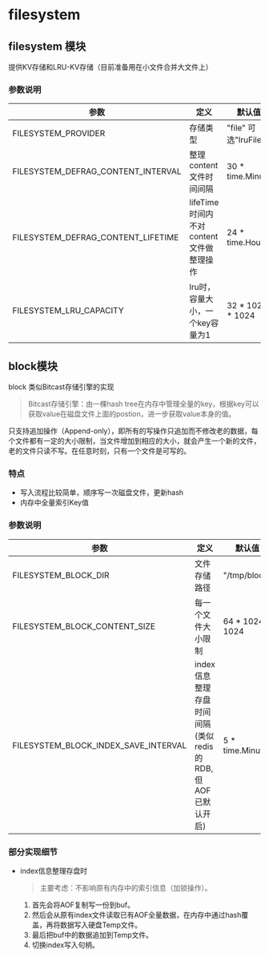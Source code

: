 filesystem 
===

## filesystem 模块

提供KV存储和LRU-KV存储（目前准备用在小文件合并大文件上）

### 参数说明

| 参数 | 定义 | 默认值 |
| --- | --- | --- |
| FILESYSTEM_PROVIDER | 存储类型 | "file" 可选"lruFile" |
| FILESYSTEM_DEFRAG_CONTENT_INTERVAL | 整理content文件时间间隔 | 30 * time.Minute |
| FILESYSTEM_DEFRAG_CONTENT_LIFETIME | lifeTime时间内不对content文件做整理操作 | 24 * time.Hour |
| FILESYSTEM_LRU_CAPACITY | lru时，容量大小，一个key容量为1 | 32 * 1024 * 1024 |


## block模块

block 类似Bitcast存储引擎的实现

> Bitcast存储引擎：由一棵hash tree在内存中管理全量的key，根据key可以获取value在磁盘文件上面的postion，进一步获取value本身的值。

只支持追加操作（Append-only），即所有的写操作只追加而不修改老的数据，每个文件都有一定的大小限制，当文件增加到相应的大小，就会产生一个新的文件，老的文件只读不写。在任意时刻，只有一个文件是可写的。

### 特点

- 写入流程比较简单，顺序写一次磁盘文件，更新hash
- 内存中全量索引Key值

### 参数说明

| 参数 | 定义 | 默认值 |
| --- | --- | --- |
| FILESYSTEM_BLOCK_DIR | 文件存储路径 | "/tmp/block" |
| FILESYSTEM_BLOCK_CONTENT_SIZE | 每一个文件大小限制 | 64 * 1024 * 1024 |
| FILESYSTEM_BLOCK_INDEX_SAVE_INTERVAL | index信息整理存盘时间间隔(类似redis的RDB, 但AOF已默认开启) | 5 * time.Minute |

### 部分实现细节

- index信息整理存盘时
    > 主要考虑：不影响原有内存中的索引信息（加锁操作）。
    1. 首先会将AOF复制写一份到buf。
    2. 然后会从原有index文件读取已有AOF全量数据，在内存中通过hash覆盖，再将数据写入硬盘Temp文件。
    3. 最后把buf中的数据追加到Temp文件。
    4. 切换index写入句柄。
    
